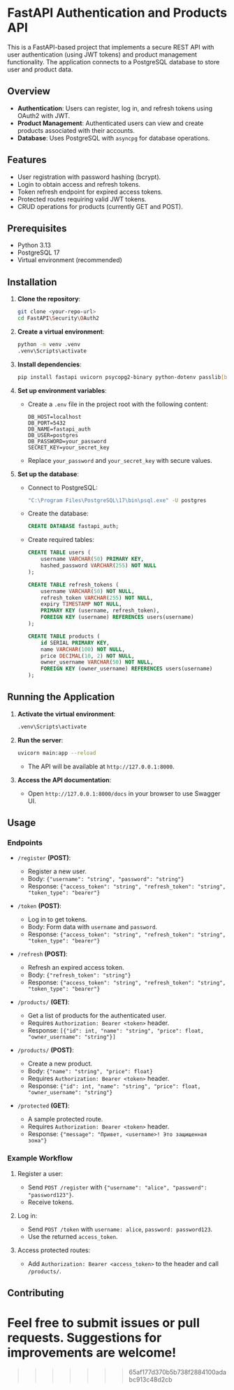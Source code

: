 
# FastAPI Authentication and Products API

This is a FastAPI-based project that implements a secure REST API with user authentication (using JWT tokens) and product management functionality. The application connects to a PostgreSQL database to store user and product data.

## Overview

- **Authentication**: Users can register, log in, and refresh tokens using OAuth2 with JWT.
- **Product Management**: Authenticated users can view and create products associated with their accounts.
- **Database**: Uses PostgreSQL with `asyncpg` for database operations.

## Features

- User registration with password hashing (bcrypt).
- Login to obtain access and refresh tokens.
- Token refresh endpoint for expired access tokens.
- Protected routes requiring valid JWT tokens.
- CRUD operations for products (currently GET and POST).

## Prerequisites

- Python 3.13
- PostgreSQL 17
- Virtual environment (recommended)

## Installation

1. **Clone the repository**:

   ```bash
   git clone <your-repo-url>
   cd FastAPI\Security\OAuth2
   ```

2. **Create a virtual environment**:

   ```bash
   python -m venv .venv
   .venv\Scripts\activate
   ```

3. **Install dependencies**:

   ```bash
   pip install fastapi uvicorn psycopg2-binary python-dotenv passlib[bcrypt] pyjwt
   ```

4. **Set up environment variables**:

   - Create a `.env` file in the project root with the following content:

     ```
     DB_HOST=localhost
     DB_PORT=5432
     DB_NAME=fastapi_auth
     DB_USER=postgres
     DB_PASSWORD=your_password
     SECRET_KEY=your_secret_key
     ```
   - Replace `your_password` and `your_secret_key` with secure values.

5. **Set up the database**:

   - Connect to PostgreSQL:

     ```bash
     "C:\Program Files\PostgreSQL\17\bin\psql.exe" -U postgres
     ```
   - Create the database:

     ```sql
     CREATE DATABASE fastapi_auth;
     ```
   - Create required tables:

     ```sql
     CREATE TABLE users (
         username VARCHAR(50) PRIMARY KEY,
         hashed_password VARCHAR(255) NOT NULL
     );
     
     CREATE TABLE refresh_tokens (
         username VARCHAR(50) NOT NULL,
         refresh_token VARCHAR(255) NOT NULL,
         expiry TIMESTAMP NOT NULL,
         PRIMARY KEY (username, refresh_token),
         FOREIGN KEY (username) REFERENCES users(username)
     );
     
     CREATE TABLE products (
         id SERIAL PRIMARY KEY,
         name VARCHAR(100) NOT NULL,
         price DECIMAL(10, 2) NOT NULL,
         owner_username VARCHAR(50) NOT NULL,
         FOREIGN KEY (owner_username) REFERENCES users(username)
     );
     ```

## Running the Application

1. **Activate the virtual environment**:

   ```bash
   .venv\Scripts\activate
   ```

2. **Run the server**:

   ```bash
   uvicorn main:app --reload
   ```

   - The API will be available at `http://127.0.0.1:8000`.

3. **Access the API documentation**:

   - Open `http://127.0.0.1:8000/docs` in your browser to use Swagger UI.

## Usage

### Endpoints

- `/register` **(POST)**:

  - Register a new user.
  - Body: `{"username": "string", "password": "string"}`
  - Response: `{"access_token": "string", "refresh_token": "string", "token_type": "bearer"}`

- `/token` **(POST)**:

  - Log in to get tokens.
  - Body: Form data with `username` and `password`.
  - Response: `{"access_token": "string", "refresh_token": "string", "token_type": "bearer"}`

- `/refresh` **(POST)**:

  - Refresh an expired access token.
  - Body: `{"refresh_token": "string"}`
  - Response: `{"access_token": "string", "refresh_token": "string", "token_type": "bearer"}`

- `/products/` **(GET)**:

  - Get a list of products for the authenticated user.
  - Requires `Authorization: Bearer <token>` header.
  - Response: `[{"id": int, "name": "string", "price": float, "owner_username": "string"}]`

- `/products/` **(POST)**:

  - Create a new product.
  - Body: `{"name": "string", "price": float}`
  - Requires `Authorization: Bearer <token>` header.
  - Response: `{"id": int, "name": "string", "price": float, "owner_username": "string"}`

- `/protected` **(GET)**:

  - A sample protected route.
  - Requires `Authorization: Bearer <token>` header.
  - Response: `{"message": "Привет, <username>! Это защищенная зона"}`

### Example Workflow

1. Register a user:

   - Send `POST /register` with `{"username": "alice", "password": "password123"}`.
   - Receive tokens.

2. Log in:

   - Send `POST /token` with `username: alice`, `password: password123`.
   - Use the returned `access_token`.

3. Access protected routes:

   - Add `Authorization: Bearer <access_token>` to the header and call `/products/`.

## Contributing

Feel free to submit issues or pull requests. Suggestions for improvements are welcome!
=======

>>>>>>> 65af177d370b5b738f2884100adabc913c48d2cb
